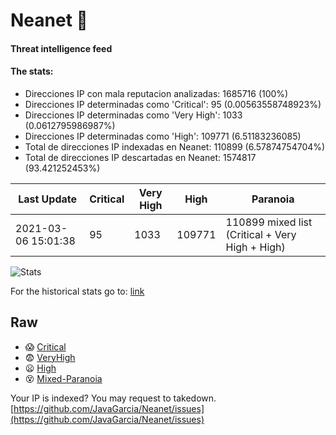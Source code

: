 # Neanet :hocho:
#### Threat intelligence feed
#### The stats:

- Direcciones IP con mala reputacion analizadas: 1685716 (100%)
- Direcciones IP determinadas como 'Critical':  95 (0.00563558748923%)
- Direcciones IP determinadas como 'Very High':  1033 (0.0612795986987%)
- Direcciones IP determinadas como 'High':  109771 (6.51183236085)
- Total de direcciones IP indexadas en Neanet:  110899 (6.57874754704%)
- Total de direcciones IP descartadas en Neanet:  1574817 (93.421252453%)

| Last Update | Critical | Very High | High | Paranoia |
| --- | --- | --- | --- | --- |
| 2021-03-06 15:01:38 | 95 | 1033 | 109771 | 110899 mixed list (Critical + Very High + High)|

![Stats](https://docs.google.com/spreadsheets/d/e/2PACX-1vSnaNMIXVabIpDJjufMlzH7poXnshF3mgd8Is1g9ytUEzVsP5my4Trn8f-xkoLLQ38xpL3HtmUexLo6/pubchart?oid=501124687&format=image)

For the historical stats go to: [link](/stats.csv)
## Raw
- :scream: [Critical](https://raw.githubusercontent.com/JavaGarcia/Neanet/master/blacklists/neanet_critical.txt)
- :fearful: [VeryHigh](https://raw.githubusercontent.com/JavaGarcia/Neanet/master/blacklists/neanet_veryHigh.txtt)
- :frowning: [High](https://raw.githubusercontent.com/JavaGarcia/Neanet/master/blacklists/neanet_high.txt)
- :dizzy_face: [Mixed-Paranoia](https://raw.githubusercontent.com/JavaGarcia/Neanet/master/blacklists/neanet_all.txt)


Your IP is indexed? You may request to takedown. [https://github.com/JavaGarcia/Neanet/issues](https://github.com/JavaGarcia/Neanet/issues)





























































































































































































































































































































































































































































































































































































































































































































































































































































































































































































































































































































































































































































































































































































































































































































































































































































































































































































































































































































































































































































































































































































































































































































































































































































































































































































































































































































































































































































































































































































































































































































































































































































































































































































































































































































































































































































































































































































































































































































































































































































































































































































































































































































































































































































































































































































































































































































































































































































